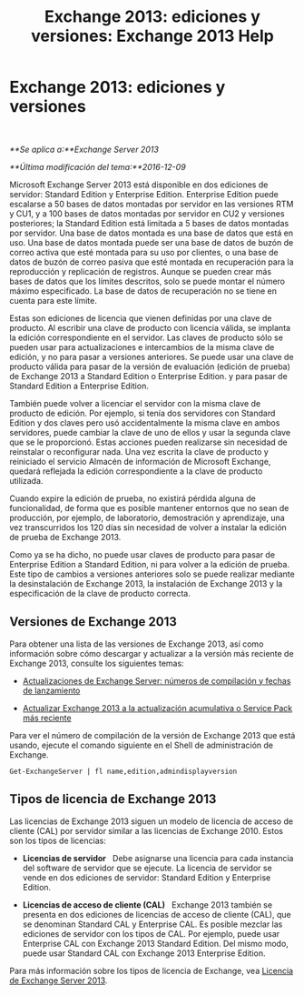 ﻿---
title: 'Exchange 2013: ediciones y versiones: Exchange 2013 Help'
TOCTitle: 'Exchange 2013: ediciones y versiones'
ms:assetid: b563b543-fb3f-4465-9a54-cbfd680aee1f
ms:mtpsurl: https://technet.microsoft.com/es-es/library/Bb232170(v=EXCHG.150)
ms:contentKeyID: 50556870
ms.date: 04/23/2018
mtps_version: v=EXCHG.150
ms.translationtype: HT
---

# Exchange 2013: ediciones y versiones

 

_**Se aplica a:**Exchange Server 2013_

_**Última modificación del tema:**2016-12-09_

Microsoft Exchange Server 2013 está disponible en dos ediciones de servidor: Standard Edition y Enterprise Edition. Enterprise Edition puede escalarse a 50 bases de datos montadas por servidor en las versiones RTM y CU1, y a 100 bases de datos montadas por servidor en CU2 y versiones posteriores; la Standard Edition está limitada a 5 bases de datos montadas por servidor. Una base de datos montada es una base de datos que está en uso. Una base de datos montada puede ser una base de datos de buzón de correo activa que esté montada para su uso por clientes, o una base de datos de buzón de correo pasiva que esté montada en recuperación para la reproducción y replicación de registros. Aunque se pueden crear más bases de datos que los límites descritos, solo se puede montar el número máximo especificado. La base de datos de recuperación no se tiene en cuenta para este límite.

Estas son ediciones de licencia que vienen definidas por una clave de producto. Al escribir una clave de producto con licencia válida, se implanta la edición correspondiente en el servidor. Las claves de producto sólo se pueden usar para actualizaciones e intercambios de la misma clave de edición, y no para pasar a versiones anteriores. Se puede usar una clave de producto válida para pasar de la versión de evaluación (edición de prueba) de Exchange 2013 a Standard Edition o Enterprise Edition. y para pasar de Standard Edition a Enterprise Edition.

También puede volver a licenciar el servidor con la misma clave de producto de edición. Por ejemplo, si tenía dos servidores con Standard Edition y dos claves pero usó accidentalmente la misma clave en ambos servidores, puede cambiar la clave de uno de ellos y usar la segunda clave que se le proporcionó. Estas acciones pueden realizarse sin necesidad de reinstalar o reconfigurar nada. Una vez escrita la clave de producto y reiniciado el servicio Almacén de información de Microsoft Exchange, quedará reflejada la edición correspondiente a la clave de producto utilizada.

Cuando expire la edición de prueba, no existirá pérdida alguna de funcionalidad, de forma que es posible mantener entornos que no sean de producción, por ejemplo, de laboratorio, demostración y aprendizaje, una vez transcurridos los 120 días sin necesidad de volver a instalar la edición de prueba de Exchange 2013.

Como ya se ha dicho, no puede usar claves de producto para pasar de Enterprise Edition a Standard Edition, ni para volver a la edición de prueba. Este tipo de cambios a versiones anteriores solo se puede realizar mediante la desinstalación de Exchange 2013, la instalación de Exchange 2013 y la especificación de la clave de producto correcta.

## Versiones de Exchange 2013

Para obtener una lista de las versiones de Exchange 2013, así como información sobre cómo descargar y actualizar a la versión más reciente de Exchange 2013, consulte los siguientes temas:

  - [Actualizaciones de Exchange Server: números de compilación y fechas de lanzamiento](https://technet.microsoft.com/es-es/library/hh135098\(v=exchg.150\))

  - [Actualizar Exchange 2013 a la actualización acumulativa o Service Pack más reciente](upgrade-exchange-2013-to-the-latest-cumulative-update-or-service-pack-exchange-2013-help.md)

Para ver el número de compilación de la versión de Exchange 2013 que está usando, ejecute el comando siguiente en el Shell de administración de Exchange.

    Get-ExchangeServer | fl name,edition,admindisplayversion

## Tipos de licencia de Exchange 2013

Las licencias de Exchange 2013 siguen un modelo de licencia de acceso de cliente (CAL) por servidor similar a las licencias de Exchange 2010. Estos son los tipos de licencias:

  - **Licencias de servidor**   Debe asignarse una licencia para cada instancia del software de servidor que se ejecute. La licencia de servidor se vende en dos ediciones de servidor: Standard Edition y Enterprise Edition.

  - **Licencias de acceso de cliente (CAL)**   Exchange 2013 también se presenta en dos ediciones de licencias de acceso de cliente (CAL), que se denominan Standard CAL y Enterprise CAL. Es posible mezclar las ediciones de servidor con los tipos de CAL. Por ejemplo, puede usar Enterprise CAL con Exchange 2013 Standard Edition. Del mismo modo, puede usar Standard CAL con Exchange 2013 Enterprise Edition.

Para más información sobre los tipos de licencia de Exchange, vea [Licencia de Exchange Server 2013](https://go.microsoft.com/fwlink/p/?linkid=392675).

